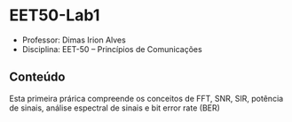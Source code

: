 # EET50-Lab1

- Professor: Dimas Irion Alves
- Disciplina: EET-50 – Princípios de Comunicações

## Conteúdo

Esta primeira prárica compreende os conceitos de FFT, SNR, SIR, potência de sinais, análise espectral de sinais e bit error rate (BER)
